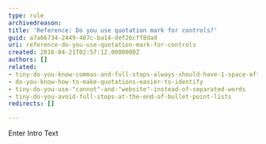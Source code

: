 ```yaml
---
type: rule
archivedreason: 
title: 'Reference: Do you use quotation mark for controls?'
guid: a7a66734-2449-487c-ba14-def26cff8da9
uri: reference-do-you-use-quotation-mark-for-controls
created: 2016-04-21T02:57:12.0000000Z
authors: []
related:
- tiny-do-you-know-commas-and-full-stops-always-should-have-1-space-after-them
- do-you-know-how-to-make-quotations-easier-to-identify
- tiny-do-you-use-"cannot"-and-"website"-instead-of-separated-words
- tiny-do-you-avoid-full-stops-at-the-end-of-bullet-point-lists
redirects: []

---
```



Enter Intro Text
<br><excerpt class='endintro'></excerpt><br>



